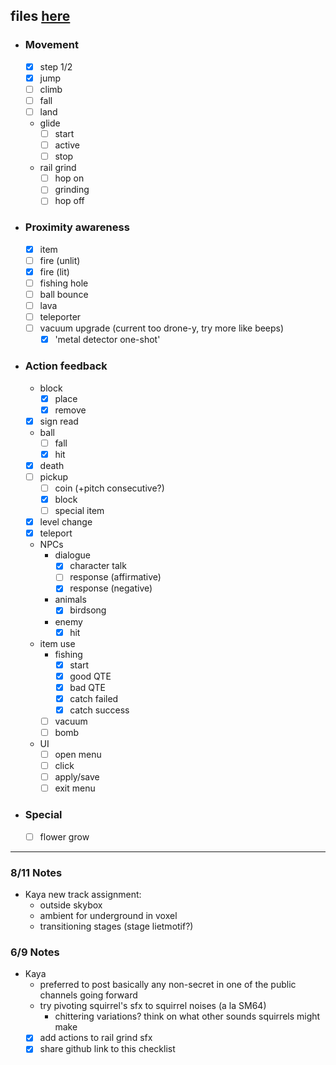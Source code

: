 files [here](https://drive.google.com/drive/folders/1G6X02w_M7du63ylahRex6ijJl6_U0W6q?usp=sharing)
---
- ### Movement
	- [x] step 1/2
	- [x] jump
	- [ ] climb
	- [ ] fall
	- [ ] land
	- glide
		- [ ] start
		- [ ] active
		- [ ] stop
	- rail grind
		- [ ] hop on
		- [ ] grinding
		- [ ] hop off
- ### Proximity awareness
	- [x] item
	- [ ] fire (unlit)
	- [x] fire (lit)
	- [ ] fishing hole
	- [ ] ball bounce
	- [ ] lava
	- [ ] teleporter
	- [ ] vacuum upgrade (current too drone-y, try more like beeps)
		- [x] 'metal detector one-shot'
- ### Action feedback 
	- block
		- [x] place
		- [x] remove
	- [x] sign read
	- ball
		- [ ] fall
		- [x] hit
	- [x] death
	- [ ] pickup
		- [ ] coin (+pitch consecutive?)
		- [x] block
		- [ ] special item
	- [x] level change
	- [x] teleport
	- NPCs
		- dialogue
			- [x] character talk
			- [ ]  response (affirmative)
			- [x] response (negative)
		-  animals
			- [x] birdsong
		- enemy
			- [x] hit
	- item use
		- fishing
			- [x] start
			- [x] good QTE
			- [x] bad QTE
			- [x] catch failed
			- [x] catch success
		- [ ] vacuum
		- [ ] bomb
	- UI 
		- [ ] open menu
		- [ ] click
		- [ ] apply/save
		- [ ] exit menu
- ### Special
	- [ ] flower grow



---
### 8/11 Notes
- Kaya new track assignment:
	- outside skybox
	- ambient for underground in voxel
	- transitioning stages (stage lietmotif?)
### 6/9 Notes
 - Kaya
	 - preferred to post basically any non-secret in one of the public channels going forward
	 - try pivoting squirrel's sfx to squirrel noises (a la SM64)
		 - chittering variations?  think on what other sounds squirrels might make
	 - [x] add actions to rail grind sfx
	 - [x] share github link to this checklist